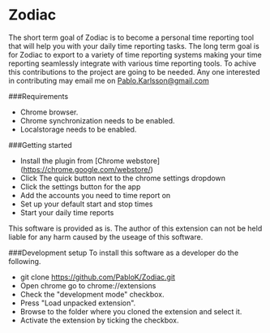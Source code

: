 Zodiac
=================
The short term goal of Zodiac is to become a personal time reporting tool that will help you with your daily time reporting tasks. The long term goal is for Zodiac to export to a variety of time reporting systems making your time reporting seamlessly integrate with various time reporting tools. To achive this contributions to the project are going to be needed. Any one interested in contributing may email me on Pablo.Karlsson@gmail.com

###Requirements
* Chrome browser.
* Chrome synchronization needs to be enabled.
* Localstorage needs to be enabled.

###Getting started
* Install the plugin from [Chrome webstore] (https://chrome.google.com/webstore/) 
* Click The quick button next to the chrome settings dropdown
* Click the settings button for the app
* Add the accounts you need to time report on
* Set up your default start and stop times
* Start your daily time reports

This software is provided as is. The author of this extension can not be held liable for any harm caused by the useage of this software.


###Development setup
To install this software as a developer do the following.

* git clone https://github.com/PabloK/Zodiac.git
* Open chrome go to chrome://extensions
* Check the "development mode" checkbox.
* Press "Load unpacked extension".
* Browse to the folder where you cloned the extension and select it.
* Activate the extension by ticking the checkbox.